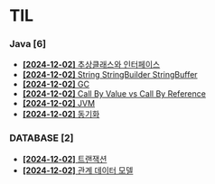 # TIL
 
### Java [6]
- [**[2024-12-02]**  추상클래스와 인터페이스](https://github.com/A-lass/TIL/blob/main/Java/추상클래스와_인터페이스.md)
- [**[2024-12-02]**  String StringBuilder StringBuffer](https://github.com/A-lass/TIL/blob/main/Java/String_StringBuilder_StringBuffer.md)
- [**[2024-12-02]**  GC](https://github.com/A-lass/TIL/blob/main/Java/GC.md)
- [**[2024-12-02]**  Call By Value vs Call By Reference](https://github.com/A-lass/TIL/blob/main/Java/Call_By_Value_vs_Call_By_Reference.md)
- [**[2024-12-02]**  JVM](https://github.com/A-lass/TIL/blob/main/Java/JVM.md)
- [**[2024-12-02]**  동기화](https://github.com/A-lass/TIL/blob/main/Java/동기화.md)
### DATABASE [2]
- [**[2024-12-02]**  트랜잭션](https://github.com/A-lass/TIL/blob/main/DATABASE/트랜잭션.md)
- [**[2024-12-02]**  관계 데이터 모델](https://github.com/A-lass/TIL/blob/main/DATABASE/관계_데이터_모델.md)
